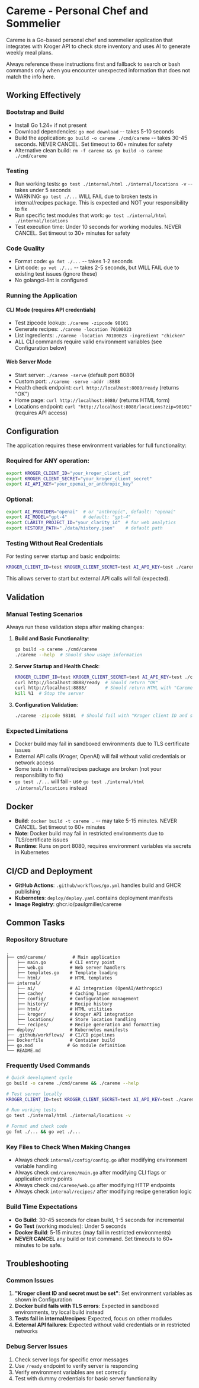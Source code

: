 # Careme - Personal Chef and Sommelier

Careme is a Go-based personal chef and sommelier application that integrates with Kroger API to check store inventory and uses AI to generate weekly meal plans.

Always reference these instructions first and fallback to search or bash commands only when you encounter unexpected information that does not match the info here.

## Working Effectively

### Bootstrap and Build
- Install Go 1.24+ if not present
- Download dependencies: `go mod download` -- takes 5-10 seconds
- Build the application: `go build -o careme ./cmd/careme` -- takes 30-45 seconds. NEVER CANCEL. Set timeout to 60+ minutes for safety
- Alternative clean build: `rm -f careme && go build -o careme ./cmd/careme`

### Testing
- Run working tests: `go test ./internal/html ./internal/locations -v` -- takes under 5 seconds
- WARNING: `go test ./...` WILL FAIL due to broken tests in internal/recipes package. This is expected and NOT your responsibility to fix
- Run specific test modules that work: `go test ./internal/html ./internal/locations`
- Test execution time: Under 10 seconds for working modules. NEVER CANCEL. Set timeout to 30+ minutes for safety

### Code Quality
- Format code: `go fmt ./...` -- takes 1-2 seconds
- Lint code: `go vet ./...` -- takes 2-5 seconds, but WILL FAIL due to existing test issues (ignore these)
- No golangci-lint is configured

### Running the Application

#### CLI Mode (requires API credentials)
- Test zipcode lookup: `./careme -zipcode 98101`
- Generate recipes: `./careme -location 70100023` 
- List ingredients: `./careme -location 70100023 -ingredient "chicken"`
- ALL CLI commands require valid environment variables (see Configuration below)

#### Web Server Mode
- Start server: `./careme -serve` (default port 8080)
- Custom port: `./careme -serve -addr :8888`
- Health check endpoint: `curl http://localhost:8080/ready` (returns "OK")
- Home page: `curl http://localhost:8080/` (returns HTML form)
- Locations endpoint: `curl "http://localhost:8080/locations?zip=98101"` (requires API access)

## Configuration

The application requires these environment variables for full functionality:

### Required for ANY operation:
```bash
export KROGER_CLIENT_ID="your_kroger_client_id"
export KROGER_CLIENT_SECRET="your_kroger_client_secret" 
export AI_API_KEY="your_openai_or_anthropic_key"
```

### Optional:
```bash
export AI_PROVIDER="openai"  # or "anthropic", default: "openai"
export AI_MODEL="gpt-4"      # default: "gpt-4"
export CLARITY_PROJECT_ID="your_clarity_id"  # for web analytics
export HISTORY_PATH="./data/history.json"    # default path
```

### Testing Without Real Credentials
For testing server startup and basic endpoints:
```bash
KROGER_CLIENT_ID=test KROGER_CLIENT_SECRET=test AI_API_KEY=test ./careme -serve
```
This allows server to start but external API calls will fail (expected).

## Validation

### Manual Testing Scenarios
Always run these validation steps after making changes:

1. **Build and Basic Functionality**:
   ```bash
   go build -o careme ./cmd/careme
   ./careme --help  # Should show usage information
   ```

2. **Server Startup and Health Check**:
   ```bash
   KROGER_CLIENT_ID=test KROGER_CLIENT_SECRET=test AI_API_KEY=test ./careme -serve -addr :8888 &
   curl http://localhost:8888/ready  # Should return "OK"
   curl http://localhost:8888/       # Should return HTML with "Careme" title
   kill %1  # Stop the server
   ```

3. **Configuration Validation**:
   ```bash
   ./careme -zipcode 98101  # Should fail with "Kroger client ID and secret must be set"
   ```

### Expected Limitations
- Docker build may fail in sandboxed environments due to TLS certificate issues
- External API calls (Kroger, OpenAI) will fail without valid credentials or network access
- Some tests in internal/recipes package are broken (not your responsibility to fix)
- `go test ./...` will fail - use `go test ./internal/html ./internal/locations` instead

## Docker

- **Build**: `docker build -t careme .` -- may take 5-15 minutes. NEVER CANCEL. Set timeout to 60+ minutes
- **Note**: Docker build may fail in restricted environments due to TLS/certificate issues
- **Runtime**: Runs on port 8080, requires environment variables via secrets in Kubernetes

## CI/CD and Deployment

- **GitHub Actions**: `.github/workflows/go.yml` handles build and GHCR publishing
- **Kubernetes**: `deploy/deploy.yaml` contains deployment manifests
- **Image Registry**: ghcr.io/paulgmiller/careme

## Common Tasks

### Repository Structure
```
.
├── cmd/careme/          # Main application
│   ├── main.go         # CLI entry point
│   ├── web.go          # Web server handlers
│   ├── templates.go    # Template loading
│   └── html/           # HTML templates
├── internal/
│   ├── ai/             # AI integration (OpenAI/Anthropic)
│   ├── cache/          # Caching layer
│   ├── config/         # Configuration management
│   ├── history/        # Recipe history
│   ├── html/           # HTML utilities
│   ├── kroger/         # Kroger API integration
│   ├── locations/      # Store location handling
│   └── recipes/        # Recipe generation and formatting
├── deploy/             # Kubernetes manifests
├── .github/workflows/  # CI/CD pipelines
├── Dockerfile          # Container build
├── go.mod             # Go module definition
└── README.md
```

### Frequently Used Commands
```bash
# Quick development cycle
go build -o careme ./cmd/careme && ./careme --help

# Test server locally
KROGER_CLIENT_ID=test KROGER_CLIENT_SECRET=test AI_API_KEY=test ./careme -serve

# Run working tests
go test ./internal/html ./internal/locations -v

# Format and check code
go fmt ./... && go vet ./...
```

### Key Files to Check When Making Changes
- Always check `internal/config/config.go` after modifying environment variable handling
- Always check `cmd/careme/main.go` after modifying CLI flags or application entry points
- Always check `cmd/careme/web.go` after modifying HTTP endpoints
- Always check `internal/recipes/` after modifying recipe generation logic

### Build Time Expectations
- **Go Build**: 30-45 seconds for clean build, 1-5 seconds for incremental
- **Go Test** (working modules): Under 5 seconds
- **Docker Build**: 5-15 minutes (may fail in restricted environments)
- **NEVER CANCEL** any build or test command. Set timeouts to 60+ minutes to be safe.

## Troubleshooting

### Common Issues
1. **"Kroger client ID and secret must be set"**: Set environment variables as shown in Configuration
2. **Docker build fails with TLS errors**: Expected in sandboxed environments, try local build instead
3. **Tests fail in internal/recipes**: Expected, focus on other modules
4. **External API failures**: Expected without valid credentials or in restricted networks

### Debug Server Issues
1. Check server logs for specific error messages
2. Use `/ready` endpoint to verify server is responding
3. Verify environment variables are set correctly
4. Test with dummy credentials for basic server functionality